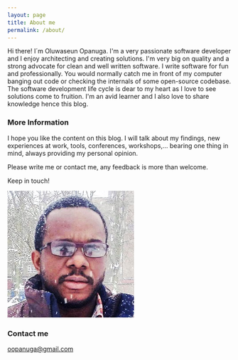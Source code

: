 ```yaml
---
layout: page
title: About me
permalink: /about/
---
```


Hi there! I´m Oluwaseun Opanuga. 
I'm a very passionate software developer and I enjoy architecting and creating solutions. I'm very big on quality and a strong advocate for clean and well written software. I write software 
for fun and professionally. You would normally catch me in front of my computer banging out code or checking the internals of some open-source codebase. The software development life cycle is 
dear to my heart as I love to see solutions come to fruition. I'm an avid learner and I also love to share knowledge hence this blog.

### More Information

I hope you like the content on this blog. I will talk about my findings, new experiences at work, tools, conferences, workshops,... bearing one thing in mind, always providing my 
personal opinion.

Please write me or contact me, any feedback is more than welcome.

Keep in touch!

![Image description](/images/me.jpg)

### Contact me

[oopanuga@gmail.com](mailto:oopanuga@gmail.com)
